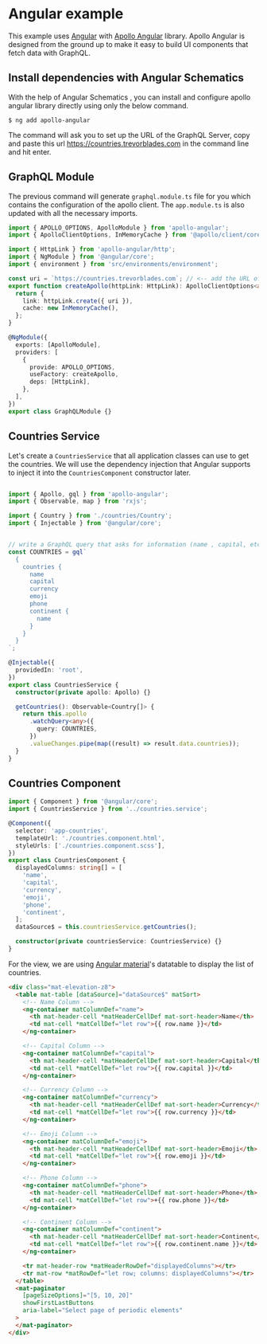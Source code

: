 # Angular example

This example uses [Angular](https://angular.io/) with [Apollo Angular](https://apollo-angular.com/) library. Apollo Angular is designed from the ground up to make it easy to build UI components that fetch data with GraphQL.

## Install dependencies with Angular Schematics

With the help of Angular Schematics , you can install and configure apollo angular library directly using only the below command. 

```shell
$ ng add apollo-angular
```

The command will ask you to set up the URL of the GraphQL Server, copy and paste this url https://countries.trevorblades.com in the command line and hit enter.



## GraphQL Module

The previous command will generate `graphql.module.ts` file for you which contains the configuration of the apollo client.
The `app.module.ts` is also updated with all the necessary imports.

```ts
import { APOLLO_OPTIONS, ApolloModule } from 'apollo-angular';
import { ApolloClientOptions, InMemoryCache } from '@apollo/client/core';

import { HttpLink } from 'apollo-angular/http';
import { NgModule } from '@angular/core';
import { environment } from 'src/environments/environment';

const uri = `https://countries.trevorblades.com`; // <-- add the URL of the GraphQL server here
export function createApollo(httpLink: HttpLink): ApolloClientOptions<any> {
  return {
    link: httpLink.create({ uri }),
    cache: new InMemoryCache(),
  };
}

@NgModule({
  exports: [ApolloModule],
  providers: [
    {
      provide: APOLLO_OPTIONS,
      useFactory: createApollo,
      deps: [HttpLink],
    },
  ],
})
export class GraphQLModule {}

```
## Countries Service

 Let's create a `CountriesService` that all application classes can use to get the countries.
We will use the dependency injection that Angular supports to inject it into the `CountriesComponent` constructor later.


```ts

import { Apollo, gql } from 'apollo-angular';
import { Observable, map } from 'rxjs';

import { Country } from './countries/Country';
import { Injectable } from '@angular/core';


// write a GraphQL query that asks for information (name , capital, etc..) about all countries
const COUNTRIES = gql`
  {
    countries {
      name
      capital
      currency
      emoji
      phone
      continent {
        name
      }
    }
  }
`;

@Injectable({
  providedIn: 'root',
})
export class CountriesService {
  constructor(private apollo: Apollo) {}

  getCountries(): Observable<Country[]> {
    return this.apollo
      .watchQuery<any>({
        query: COUNTRIES,
      })
      .valueChanges.pipe(map((result) => result.data.countries));
  }
}


```



## Countries Component

```ts
import { Component } from '@angular/core';
import { CountriesService } from '../countries.service';

@Component({
  selector: 'app-countries',
  templateUrl: './countries.component.html',
  styleUrls: ['./countries.component.scss'],
})
export class CountriesComponent {
  displayedColumns: string[] = [
    'name',
    'capital',
    'currency',
    'emoji',
    'phone',
    'continent',
  ];
  dataSource$ = this.countriesService.getCountries();

  constructor(private countriesService: CountriesService) {}
}

```

For the view, we are using [Angular material](https://material.angular.io/)'s datatable to display the list of countries. 

```html
<div class="mat-elevation-z8">
  <table mat-table [dataSource]="dataSource$" matSort>
    <!-- Name Column -->
    <ng-container matColumnDef="name">
      <th mat-header-cell *matHeaderCellDef mat-sort-header>Name</th>
      <td mat-cell *matCellDef="let row">{{ row.name }}</td>
    </ng-container>

    <!-- Capital Column -->
    <ng-container matColumnDef="capital">
      <th mat-header-cell *matHeaderCellDef mat-sort-header>Capital</th>
      <td mat-cell *matCellDef="let row">{{ row.capital }}</td>
    </ng-container>

    <!-- Currency Column -->
    <ng-container matColumnDef="currency">
      <th mat-header-cell *matHeaderCellDef mat-sort-header>Currency</th>
      <td mat-cell *matCellDef="let row">{{ row.currency }}</td>
    </ng-container>

    <!-- Emoji Column -->
    <ng-container matColumnDef="emoji">
      <th mat-header-cell *matHeaderCellDef mat-sort-header>Emoji</th>
      <td mat-cell *matCellDef="let row">{{ row.emoji }}</td>
    </ng-container>

    <!-- Phone Column -->
    <ng-container matColumnDef="phone">
      <th mat-header-cell *matHeaderCellDef mat-sort-header>Phone</th>
      <td mat-cell *matCellDef="let row">+{{ row.phone }}</td>
    </ng-container>

    <!-- Continent Column -->
    <ng-container matColumnDef="continent">
      <th mat-header-cell *matHeaderCellDef mat-sort-header>Continent</th>
      <td mat-cell *matCellDef="let row">{{ row.continent.name }}</td>
    </ng-container>

    <tr mat-header-row *matHeaderRowDef="displayedColumns"></tr>
    <tr mat-row *matRowDef="let row; columns: displayedColumns"></tr>
  </table>
  <mat-paginator
    [pageSizeOptions]="[5, 10, 20]"
    showFirstLastButtons
    aria-label="Select page of periodic elements"
  >
  </mat-paginator>
</div>
```
